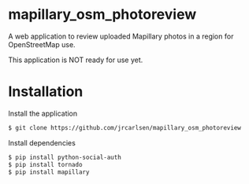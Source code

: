 # mapillary_osm_photoreview
A web application to review uploaded Mapillary photos in a region for OpenStreetMap use.

This application is NOT ready for use yet.

# Installation
Install the application
```bash
$ git clone https://github.com/jrcarlsen/mapillary_osm_photoreview
```

Install dependencies
```bash
$ pip install python-social-auth
$ pip install tornado
$ pip install mapillary
```
